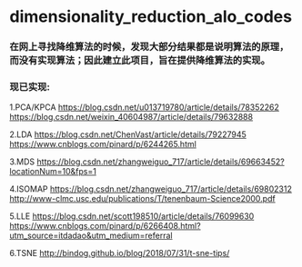 # dimensionality_reduction_alo_codes

### 在网上寻找降维算法的时候，发现大部分结果都是说明算法的原理，而没有实现算法；因此建立此项目，旨在提供降维算法的实现。

### 现已实现:

1.PCA/KPCA
https://blog.csdn.net/u013719780/article/details/78352262
https://blog.csdn.net/weixin_40604987/article/details/79632888

2.LDA
https://blog.csdn.net/ChenVast/article/details/79227945
https://www.cnblogs.com/pinard/p/6244265.html

3.MDS
https://blog.csdn.net/zhangweiguo_717/article/details/69663452?locationNum=10&fps=1

4.ISOMAP
https://blog.csdn.net/zhangweiguo_717/article/details/69802312
http://www-clmc.usc.edu/publications/T/tenenbaum-Science2000.pdf

5.LLE
https://blog.csdn.net/scott198510/article/details/76099630
https://www.cnblogs.com/pinard/p/6266408.html?utm_source=itdadao&utm_medium=referral

6.TSNE
http://bindog.github.io/blog/2018/07/31/t-sne-tips/
